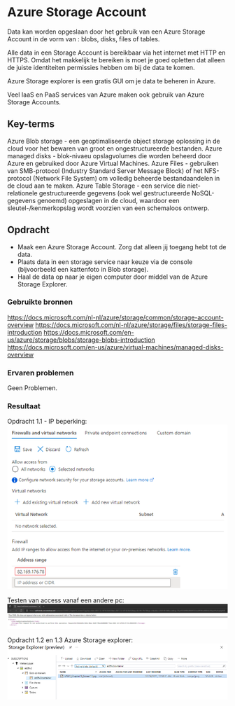 # Azure Storage Account
Data kan worden opgeslaan door het gebruik van een Azure Storage Account in de vorm van : blobs, disks, files of tables.

Alle data in een Storage Account is bereikbaar via het internet met HTTP en HTTPS. Omdat het makkelijk te bereiken is moet je goed opletten dat alleen de juiste identiteiten permissies hebben om bij de data te komen.

Azure Storage explorer is een gratis GUI om je data te beheren in Azure.

Veel IaaS en PaaS services van Azure maken ook gebruik van Azure Storage Accounts.

## Key-terms
Azure Blob storage -  een geoptimaliseerde object storage oplossing in de cloud voor het bewaren van groot en ongestructureerde bestanden.
Azure managed disks - blok-nivaeu opslagvolumes die worden beheerd door Azure en gebruiked door Azure Virtual Machines.
Azure Files - gebruiken van SMB-protocol (Industry Standard Server Message Block) of het NFS-protocol (Network File System) om volledig beheerde bestandaandelen in de cloud aan te maken.
Azure Table Storage - een service die niet-relationele gestructureerde gegevens (ook wel gestructureerde NoSQL-gegevens genoemd) opgeslagen in de cloud, waardoor een sleutel-/kenmerkopslag wordt voorzien van een schemaloos ontwerp.

## Opdracht
-	Maak een Azure Storage Account. Zorg dat alleen jij toegang hebt tot de data.
-	Plaats data in een storage service naar keuze via de console (bijvoorbeeld een kattenfoto in Blob storage).
-	Haal de data op naar je eigen computer door middel van de Azure Storage Explorer.
 
### Gebruikte bronnen
https://docs.microsoft.com/nl-nl/azure/storage/common/storage-account-overview
https://docs.microsoft.com/nl-nl/azure/storage/files/storage-files-introduction
https://docs.microsoft.com/en-us/azure/storage/blobs/storage-blobs-introduction
https://docs.microsoft.com/en-us/azure/virtual-machines/managed-disks-overview

### Ervaren problemen
Geen Problemen.

### Resultaat
Opdracht 1.1 - IP beperking:
![IPrestriction](../00_includes/az-05.1.png)

Testen van access vanaf een andere pc:
![TestAccess](../00_includes/az-05.2.png)

Opdracht 1.2 en 1.3 Azure Storage explorer:
![StorageExplorer](../00_includes/az-05.3.png)